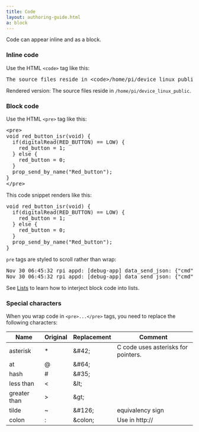 ```yaml
---
title: Code
layout: authoring-guide.html
a: block
---
```


Code can appear inline and as a block.

### Inline code

Use the HTML <code>&lt;code&gt;</code> tag like this:

<pre>
The source files reside in &lt;code&gt;/home/pi/device_linux_public&lt;/code&gt;.
</pre>

Rendered version: The source files reside in <code>/home/pi/device_linux_public</code>.

### Block code

Use the HTML <code>&lt;pre&gt;</code> tag like this:

<pre>
&lt;pre&gt;
void red_button_isr(void) {
  if(digitalRead(RED_BUTTON) == LOW) {
    red_button = 1;
  } else {
    red_button = 0;
  }
  prop_send_by_name("Red_button");
}
&lt;/pre&gt;
</pre>

This code snippet renders like this:

<pre>
void red_button_isr(void) {
  if(digitalRead(RED_BUTTON) == LOW) {
    red_button = 1;
  } else {
    red_button = 0;
  }
  prop_send_by_name("Red_button");
}
</pre>

<code>pre</code> tags are styled to scroll rather than wrap:

<pre>
Nov 30 06:45:32 rpi appd: [debug-app] data_send_json: {"cmd":{"proto":"data","id":468,"op":"prop_send","opts":{"confirm":true},"args":[{"property":{"name":"bt_connect_id","base_type":"string","value":"","dev_time_ms":1543578332895}}]}}
Nov 30 06:45:32 rpi appd: [debug-app] data_send_json: {"cmd":{"proto":"data","id":469,"op":"prop_send","opts":{"confirm":true},"args":[{"property":{"name":"bt_scan_results","base_type":"string","value":"[]","dev_time_ms":1543578332895}}]}}
</pre>

See [Lists](../../lists) to learn how to interject block code into lists.

### Special characters

When you wrap code in <code>&lt;pre&gt;...&lt;/pre&gt;</code> tags, you need to replace the following characters:

|Name|Original|Replacement|Comment|
|-|-|-|-|
|asterisk|&#42;|&amp;#42;|C code uses asterisks for pointers.|
|at|&#64;|&amp;#64;||
|hash|&#35;|&amp;#35;||
|less than|&lt;|&amp;lt;||
|greater than|&gt;|&amp;gt;|&nbsp;|
|tilde|&#126;|&amp;#126;|equivalency sign|
|colon|&colon;|&amp;colon;|Use in http&colon;//|

